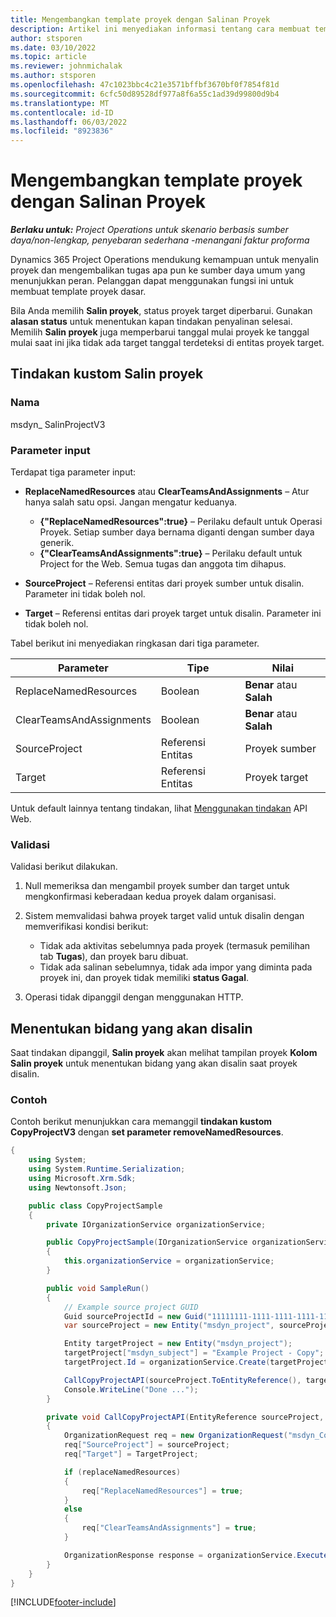 ```yaml
---
title: Mengembangkan template proyek dengan Salinan Proyek
description: Artikel ini menyediakan informasi tentang cara membuat templat proyek menggunakan tindakan kustom Salin Proyek.
author: stsporen
ms.date: 03/10/2022
ms.topic: article
ms.reviewer: johnmichalak
ms.author: stsporen
ms.openlocfilehash: 47c1023bbc4c21e3571bffbf3670bf0f7854f81d
ms.sourcegitcommit: 6cfc50d89528df977a8f6a55c1ad39d99800d9b4
ms.translationtype: MT
ms.contentlocale: id-ID
ms.lasthandoff: 06/03/2022
ms.locfileid: "8923836"
---
```

# <a name="develop-project-templates-with-copy-project"></a>Mengembangkan template proyek dengan Salinan Proyek

_**Berlaku untuk:** Project Operations untuk skenario berbasis sumber daya/non-lengkap, penyebaran sederhana -menangani faktur proforma_

Dynamics 365 Project Operations mendukung kemampuan untuk menyalin proyek dan mengembalikan tugas apa pun ke sumber daya umum yang menunjukkan peran. Pelanggan dapat menggunakan fungsi ini untuk membuat template proyek dasar.

Bila Anda memilih **Salin proyek**, status proyek target diperbarui. Gunakan **alasan status** untuk menentukan kapan tindakan penyalinan selesai. Memilih **Salin proyek** juga memperbarui tanggal mulai proyek ke tanggal mulai saat ini jika tidak ada target tanggal terdeteksi di entitas proyek target.

## <a name="copy-project-custom-action"></a>Tindakan kustom Salin proyek

### <a name="name"></a>Nama 

msdyn\_ SalinProjectV3

### <a name="input-parameters"></a>Parameter input

Terdapat tiga parameter input:

- **ReplaceNamedResources** atau **ClearTeamsAndAssignments** – Atur hanya salah satu opsi. Jangan mengatur keduanya.

    - **\{"ReplaceNamedResources":true\}** – Perilaku default untuk Operasi Proyek. Setiap sumber daya bernama diganti dengan sumber daya generik.
    - **\{"ClearTeamsAndAssignments":true\}** – Perilaku default untuk Project for the Web. Semua tugas dan anggota tim dihapus.

- **SourceProject** – Referensi entitas dari proyek sumber untuk disalin. Parameter ini tidak boleh nol.
- **Target** – Referensi entitas dari proyek target untuk disalin. Parameter ini tidak boleh nol.

Tabel berikut ini menyediakan ringkasan dari tiga parameter.

| Parameter                | Tipe             | Nilai                 |
|--------------------------|------------------|-----------------------|
| ReplaceNamedResources    | Boolean          | **Benar** atau **Salah** |
| ClearTeamsAndAssignments | Boolean          | **Benar** atau **Salah** |
| SourceProject            | Referensi Entitas | Proyek sumber    |
| Target                   | Referensi Entitas | Proyek target    |

Untuk default lainnya tentang tindakan, lihat [Menggunakan tindakan](/powerapps/developer/common-data-service/webapi/use-web-api-actions) API Web.

### <a name="validations"></a>Validasi

Validasi berikut dilakukan.

1. Null memeriksa dan mengambil proyek sumber dan target untuk mengkonfirmasi keberadaan kedua proyek dalam organisasi.
2. Sistem memvalidasi bahwa proyek target valid untuk disalin dengan memverifikasi kondisi berikut:

    - Tidak ada aktivitas sebelumnya pada proyek (termasuk pemilihan tab **Tugas**), dan proyek baru dibuat.
    - Tidak ada salinan sebelumnya, tidak ada impor yang diminta pada proyek ini, dan proyek tidak memiliki **status Gagal**.

3. Operasi tidak dipanggil dengan menggunakan HTTP.

## <a name="specify-fields-to-copy"></a>Menentukan bidang yang akan disalin

Saat tindakan dipanggil, **Salin proyek** akan melihat tampilan proyek **Kolom Salin proyek** untuk menentukan bidang yang akan disalin saat proyek disalin.

### <a name="example"></a>Contoh

Contoh berikut menunjukkan cara memanggil **tindakan kustom CopyProjectV3** dengan **set parameter removeNamedResources**.

```C#
{
    using System;
    using System.Runtime.Serialization;
    using Microsoft.Xrm.Sdk;
    using Newtonsoft.Json;

    public class CopyProjectSample
    {
        private IOrganizationService organizationService;

        public CopyProjectSample(IOrganizationService organizationService)
        {
            this.organizationService = organizationService;
        }

        public void SampleRun()
        {
            // Example source project GUID
            Guid sourceProjectId = new Guid("11111111-1111-1111-1111-111111111111");
            var sourceProject = new Entity("msdyn_project", sourceProjectId);

            Entity targetProject = new Entity("msdyn_project");
            targetProject["msdyn_subject"] = "Example Project - Copy";
            targetProject.Id = organizationService.Create(targetProject);

            CallCopyProjectAPI(sourceProject.ToEntityReference(), targetProject.ToEntityReference(), copyOption, true, false);
            Console.WriteLine("Done ...");
        }

        private void CallCopyProjectAPI(EntityReference sourceProject, EntityReference TargetProject, bool replaceNamedResources = true, bool clearTeamsAndAssignments = false)
        {
            OrganizationRequest req = new OrganizationRequest("msdyn_CopyProjectV3");
            req["SourceProject"] = sourceProject;
            req["Target"] = TargetProject;

            if (replaceNamedResources)
            {
                req["ReplaceNamedResources"] = true;
            }
            else
            {
                req["ClearTeamsAndAssignments"] = true;
            }

            OrganizationResponse response = organizationService.Execute(req);
        }
    }
}
```

[!INCLUDE[footer-include](../includes/footer-banner.md)]
